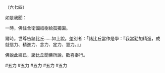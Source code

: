 （六七四）

如是我聞：

一時，佛住舍衛國祇樹給孤獨園。

爾時，世尊告諸比丘……如上說。差別者：「諸比丘當作是學：『我當勤加精進，成就信力、精進力、念力、定力、慧力。』」

佛說此經已，諸比丘聞佛所說，歡喜奉行。



#五力
#五力
#五力
#五力
#五力
